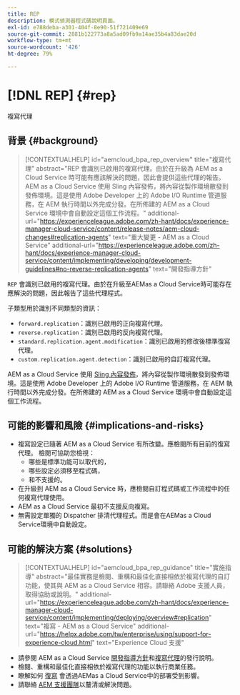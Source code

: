 ```yaml
---
title: REP
description: 模式偵測器程式碼說明頁面。
exl-id: e788deba-a301-404f-8e90-51f721409e69
source-git-commit: 2881b122773a8a5ad09fb9a14ae35b4a83dae20d
workflow-type: tm+mt
source-wordcount: '426'
ht-degree: 79%

---
```


# [!DNL REP] {#rep}

複寫代理

## 背景 {#background}

>[!CONTEXTUALHELP]
>id="aemcloud_bpa_rep_overview"
>title="複寫代理"
>abstract="REP 會識別已啟用的複寫代理。由於在升級為 AEM as a Cloud Service 時可能有應該解決的問題，因此會提供這些代理的報告。AEM as a Cloud Service 使用 Sling 內容發佈，將內容從製作環境散發到發佈環境。這是使用 Adobe Developer 上的 Adobe I/O Runtime 管道服務，在 AEM 執行時間以外完成分發。在所佈建的 AEM as a Cloud Service 環境中會自動設定這個工作流程。"
>additional-url="https://experienceleague.adobe.com/zh-hant/docs/experience-manager-cloud-service/content/release-notes/aem-cloud-changes#replication-agents" text="重大變更 - AEM as a Cloud Service"
>additional-url="https://experienceleague.adobe.com/zh-hant/docs/experience-manager-cloud-service/content/implementing/developing/development-guidelines#no-reverse-replication-agents" text="開發指導方針"

`REP` 會識別已啟用的複寫代理。由於在升級至AEMas a Cloud Service時可能存在應解決的問題，因此報告了這些代理程式。

子類型用於識別不同類型的資訊：

* `forward.replication`：識別已啟用的正向複寫代理。
* `reverse.replication`：識別已啟用的反向複寫代理。
* `standard.replication.agent.modification`：識別已啟用的修改後標準復寫代理。
* `custom.replication.agent.detection`：識別已啟用的自訂複寫代理。

AEM as a Cloud Service 使用 [Sling 內容發佈](https://sling.apache.org/documentation/bundles/content-distribution.html)，將內容從製作環境散發到發佈環境。這是使用 Adobe Developer 上的 Adobe I/O Runtime 管道服務，在 AEM 執行時間以外完成分發。在所佈建的 AEM as a Cloud Service 環境中會自動設定這個工作流程。

## 可能的影響和風險 {#implications-and-risks}

* 複寫設定已隨著 AEM as a Cloud Service 有所改變。應檢閱所有目前的復寫代理。 檢閱可協助您檢視：
   * 哪些是標準功能可以取代的，
   * 哪些設定必須移至程式碼，
   * 和不支援的。
* 在升級到 AEM as a Cloud Service 時，應檢閱自訂程式碼或工作流程中的任何複寫代理使用。
* AEM as a Cloud Service 最初不支援反向複寫。
* 無需設定單獨的 Dispatcher 排清代理程式。而是會在AEMas a Cloud Service環境中自動設定。

## 可能的解決方案 {#solutions}

>[!CONTEXTUALHELP]
>id="aemcloud_bpa_rep_guidance"
>title="實施指導"
>abstract="最佳實務是檢閱、重構和最佳化直接相依於複寫代理的自訂功能，使其與 AEM as a Cloud Service 相容。請聯絡 Adobe 支援人員，取得協助或說明。"
>additional-url="https://experienceleague.adobe.com/zh-hant/docs/experience-manager-cloud-service/content/implementing/deploying/overview#replication" text="複寫 - AEM as a Cloud Service"
>additional-url="https://helpx.adobe.com/tw/enterprise/using/support-for-experience-cloud.html" text="Experience Cloud 支援"

* 請參閱 AEM as a Cloud Service [開發指導方針](https://experienceleague.adobe.com/zh-hant/docs/experience-manager-cloud-service/content/implementing/developing/development-guidelines#no-reverse-replication-agents)和[複寫代理](https://experienceleague.adobe.com/zh-hant/docs/experience-manager-cloud-service/content/release-notes/aem-cloud-changes#replication-agents)的發行說明。
* 檢閱、重構和最佳化直接相依於複寫代理的功能以執行商業任務。
* 瞭解如何 [復寫](https://experienceleague.adobe.com/zh-hant/docs/experience-manager-cloud-service/content/implementing/deploying/overview#replication) 會透過AEMas a Cloud Service中的部署受到影響。
* 請聯絡 [AEM 支援團隊](https://helpx.adobe.com/tw/enterprise/using/support-for-experience-cloud.html)以釐清或解決問題。
